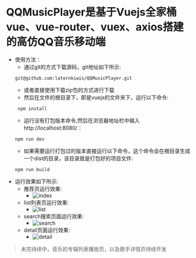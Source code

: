 # QQMusicPlayer是基于Vuejs全家桶vue、vue-router、vuex、axios搭建的高仿QQ音乐移动端
- 使用方法：
    - 通过git的方式下载源码，git地址如下所示:
    ```
    git@github.com:laternkiwis/QQMusicPlayer.git
    ```
    - 或者直接使用下载zip包的方式进行下载
    - 然后在文件的根目录下，即是vuejs的文件夹下，运行以下命令:
    ```
     npm install
    ```
    - 运行没有打包版本命令,然后在浏览器地址栏中输入http://localhost:8080/：
    ```
    npm run dev
    ```
    - 如果需要运行打包过的版本直接运行以下命令，这个命令会在根目录生成一个dist的目录，该目录就是打包好的项目文件:
    ```
    npm run build
    ```
- 运行效果如下所示:
    - 推荐页运行效果:
        - ![index](https://github.com/laternkiwis/QQMusicPlayer/blob/master/Vuejs/index.PNG)
    - list列表页运行效果:
        - ![list](https://github.com/laternkiwis/QQMusicPlayer/blob/master/Vuejs/list.PNG)
    - search搜索页面运行效果:
        - ![search](https://github.com/laternkiwis/QQMusicPlayer/blob/master/Vuejs/search.PNG)
    - detail页面运行效果:
        - ![detail](https://github.com/laternkiwis/QQMusicPlayer/blob/master/Vuejs/detail.PNG)
     
> 未完待续中，音乐的专辑列表播放页，以及歌手详情页待续开发
